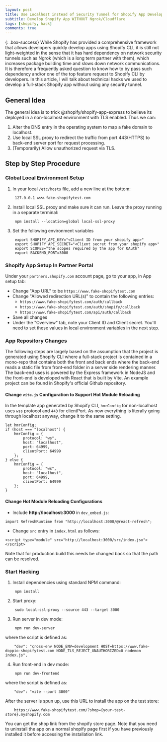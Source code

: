 ```yaml
---
layout: post
title: Use Localhost instead of Security Tunnel for Shopify App Development Testing
subtitle: Develop Shopify App WITHOUT Ngrok/Cloudflare
tags: [shopify, hack]
comments: true
---
```


{: .box-success}
While Shopify has provided a comprehensive framework that allows developers quickly develop apps using Shopify CLI, it is still not light-weighted in the sense that it has hard dependency on network security tunnels such as Ngrok (which is a long term partner with them), which increases package building time and slows down network communications. It is therefore a frequently asked question to know how to by pass such dependency and/or one of the top feature request to Shopify CLI by developers. In this article, I will talk about technical hacks we used to develop a full-stack Shopify app without using any security tunnel. 

## General Idea
The general idea is to trick @shopify/shopify-app-express to believe its deployed in a non-localhost environment with TLS enabled. Thus we can:

1. Alter the DNS entry in the operating system to map a fake domain to localhost.
2. Use local SSL proxy to redirect the traffic from port 443(HTTPS) to back-end server port for request processing.
3. (Temporarily) Allow unauthorized request via TLS. 


## Step by Step Procedure

### Global Local Environment Setup

1. In your local `/etc/hosts` file, add a new line at the bottom:

        127.0.0.1 www.fake-shopifytest.com
       

2. Install local SSL proxy and make sure it can run. Leave the proxy running in a separate terminal:
        
        npm install --location=global local-ssl-proxy

3. Set the following environment variables

        export SHOPIFY_API_KEY="<Client ID from your shopify app>"
        export SHOPIFY_API_SECRET="<Client secret from your shopify app>"
        export SCOPES="the scopes required by the app for OAuth"
        export BACKEND_PORT=3000

### Shopify App Setup In Partner Portal

Under your `partners.shopify.com` account page, go to your app, in App setup tab:

- Change "App URL" to be `https://www.fake-shopifytest.com`
- Change "Allowed redirection URL(s)" to contain the following entries:
  - `https://www.fake-shopifytest.com/auth/callback`
  - `https://www.fake-shopifytest.com/auth/shopify/callback`
  - `https://www.fake-shopifytest.com/api/auth/callback`
- Save all changes
- Under the "Overview" tab, note your Client ID and Client secret. You'll need to set these values in local environment variables in the next step.

### App Repository Changes

The following steps are largely based on the assumption that the project is generated using Shopify CLI where a full-stack project is contained in a mono-repo that contains both the front and back ends where the back-end reads a static file from front-end folder in a server side rendering manner. The back-end uses is powered by the Express framework in NodeJS and the front-end is developed with React that is built by Vite. An example project can be found in Shopify's official Github repository.

#### Change `vite.js` Configuration to Support Hot Module Reloading
In the template app generated by Shopify CLI, `hmrConfig` for non-localhost uses `wss` protocol and `443` for clientPort. As now everything is literally going through localhost anyway, change it to the same setting.

```
let hmrConfig;
if (host === "localhost") {
    hmrConfig = {
        protocol: "ws",
        host: "localhost",
        port: 64999,
        clientPort: 64999
    };
} else {
    hmrConfig = {
        protocol: "ws",
        host: "localhost",
        port: 64999,
        clientPort: 64999
    };
}
```

#### Change Hot Module Reloading Configurations 

- Include **http://localhost:3000** in `dev_embed.js`:

```
import RefreshRuntime from "http://localhost:3000/@react-refresh";
```

- Change `src` entry in `index.html` as follows:

```
<script type="module" src="http://localhost:3000/src/index.jsx"></script>
```

Note that for production build this needs be changed back so that the path can be resolved.

### Start Hacking

1. Install dependencies using standard NPM command:
       
        npm install

2. Start proxy:

        sudo local-ssl-proxy --source 443 --target 3000

3. Run server in dev mode:

        npm run dev-server

where the script is defined as:

        "dev": "cross-env NODE_ENV=development HOST=https://www.fake-doppio-shopifytest.com NODE_TLS_REJECT_UNAUTHORIZED=0 nodemon index.js",

4. Run front-end in dev mode:

        npm run dev-frontend

where the script is defined as:

        "dev": "vite --port 3000"

After the server is spun up, use this URL to install the app on the test store:

        https://www.fake-shopifytest.com/?shop={your-test-store}.myshopify.com

You can get the shop link from the shopify store page.
Note that you need to uninstall the app on a normal shopify page first if you have previously installed it
before accessing the installation link.

